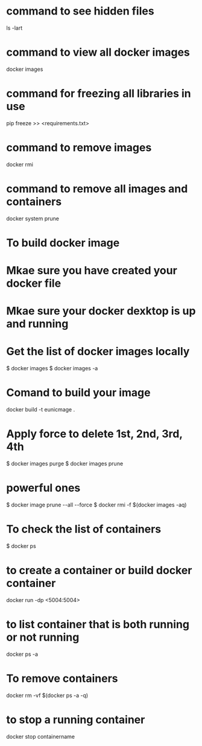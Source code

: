  # command to see hidden files
 ls -lart
 # command to view all docker images
 docker images
 # command for freezing all libraries in use
 pip freeze >> <requirements.txt>
 # command to remove images
 docker rmi <imageid>
 # command to remove all images and containers
  docker system prune   
# To build docker image
# Mkae sure you have created your docker file
# Mkae sure your docker dexktop is up and running
# Get the list of docker images locally
 $ docker images
 $ docker images -a
# Comand to build your image
 docker build -t eunicmage .
# Apply force to delete 1st, 2nd, 3rd, 4th
 $ docker images purge
 $ docker images prune
 # powerful ones
 $ docker image prune --all --force
 $ docker rmi -f $(docker images -aq)
# To check the list of containers
 $ docker ps
# to create a container or build docker container
docker run -dp <5004:5004> <diamondimage> 
# to list container that is both running or not running 
docker ps -a
# To remove containers 
docker rm -vf $(docker ps -a -q)
# to stop a running container
docker stop containername
#